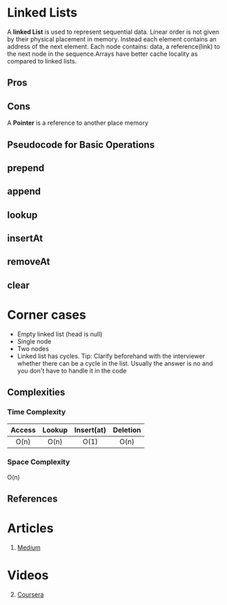 # Linked Lists

A **linked List** is used to represent sequential data. Linear order is not given by their physical placement in memory. Instead each element contains an address of the next element. Each node contains: data, a reference(link) to the next node in the sequence.Arrays have better cache locality as compared to linked lists.

## Pros

## Cons

A **Pointer** is a reference to another place memory

## Pseudocode for Basic Operations

## prepend

## append

## lookup

## insertAt

## removeAt

## clear

# Corner cases

- Empty linked list (head is null)
- Single node
- Two nodes
- Linked list has cycles.
  Tip: Clarify beforehand with the interviewer whether there can be a cycle in the list. Usually the answer is no and you don't have to handle it in the code

## Complexities

### Time Complexity

| Access | Lookup | Insert(at) | Deletion |
| :----: | :----: | :--------: | :------: |
|  O(n)  |  O(n)  |    O(1)    |   O(n)   |

### Space Complexity

O(n)

## References

# Articles

1.  [Medium](https://medium.com/basecs/whats-a-linked-list-anyway-part-1-d8b7e6508b9d)

# Videos

2.  [Coursera](https://www.coursera.org/lecture/data-structures/singly-linked-lists-kHhgK)
